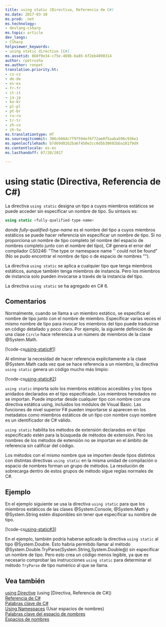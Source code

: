 ```yaml
---
title: using static (Directiva, Referencia de C#)
ms.date: 2017-03-10
ms.prod: .net
ms.technology:
- devlang-csharp
ms.topic: article
dev_langs:
- CSharp
helpviewer_keywords:
- using static directive [C#]
ms.assetid: 8b8f9e34-c75e-469b-ba85-6f2eb4090314
author: rpetrusha
ms.author: ronpet
translation.priority.ht:
- cs-cz
- de-de
- es-es
- fr-fr
- it-it
- ja-jp
- ko-kr
- pl-pl
- pt-br
- ru-ru
- tr-tr
- zh-cn
- zh-tw
ms.translationtype: HT
ms.sourcegitcommit: 306c608dc7f97594ef6f72ae0f5aaba596c936e1
ms.openlocfilehash: b7d69d0262ba6f450e2cc0d5b30692bba181f9d9
ms.contentlocale: es-es
ms.lasthandoff: 07/28/2017

---
```

# <a name="using-static-directive-c-reference"></a>using static (Directiva, Referencia de C#)

La directiva `using static` designa un tipo a cuyos miembros estáticos se puede acceder sin especificar un nombre de tipo. Su sintaxis es:

```csharp
using static <fully-qualified-type-name>
```

donde *fully-qualified-type-name* es el nombre del tipo a cuyos miembros estáticos se puede hacer referencia sin especificar un nombre de tipo. Si no proporciona un nombre de tipo completo (el nombre del espacio de nombres completo junto con el nombre del tipo), C# genera el error del compilador CS0246: "The type or namespace name '<type-name>' could not be found" (No se pudo encontrar el nombre de tipo o de espacio de nombres "<type-name>").

La directiva `using static` se aplica a cualquier tipo que tenga miembros estáticos, aunque también tenga miembros de instancia. Pero los miembros de instancia solo pueden invocarse a través de la instancia del tipo.

La directiva `using static` se ha agregado en C# 6.

## <a name="remarks"></a>Comentarios
 
Normalmente, cuando se llama a un miembro estático, se especifica el nombre de tipo junto con el nombre de miembro. Especificar varias veces el mismo nombre de tipo para invocar los miembros del tipo puede traducirse en código detallado y poco claro. Por ejemplo, la siguiente definición de una clase `Circle` hace referencia a un número de miembros de la clase @System.Math.
  
[!code-cs[using-static#1](../../../../samples/snippets/csharp/language-reference/keywords/using/using-static1.cs#1)]

Al eliminar la necesidad de hacer referencia explícitamente a la clase @System.Math cada vez que se hace referencia a un miembro, la directiva `using static` genera un código mucho más limpio:

[!code-cs[using-static#2](../../../../samples/snippets/csharp/language-reference/keywords/using/using-static2.cs#1)]

`using static` importa solo los miembros estáticos accesibles y los tipos anidados declarados en el tipo especificado.  Los miembros heredados no se importan.  Puede importar desde cualquier tipo con nombre con una directiva estática using, incluidos los módulos de Visual Basic.  Las funciones de nivel superior F# pueden importarse si aparecen en los metadatos como miembros estáticos de un tipo con nombre cuyo nombre es un identificador de C# válido.  
  
 `using static` habilita los métodos de extensión declarados en el tipo especificado estén para la búsqueda de métodos de extensión.  Pero los nombres de los métodos de extensión no se importan en el ámbito de referencia sin calificar del código.  
  
 Los métodos con el mismo nombre que se importen desde tipos distintos con distintas directivas `using static` en la misma unidad de compilación o espacio de nombres forman un grupo de métodos.  La resolución de sobrecarga dentro de estos grupos de método sigue reglas normales de C#.  
  
## <a name="example"></a>Ejemplo

En el ejemplo siguiente se usa la directiva `using static` para que los miembros estáticos de las clases @System.Console, @System.Math y @System.String estén disponibles sin tener que especificar su nombre de tipo.

[!code-cs[using-static#3](../../../../samples/snippets/csharp/language-reference/keywords/using/using-static3.cs)]

En el ejemplo, también podría haberse aplicado la directiva `using static` al tipo @System.Double. Esto habría permitido llamar al método @System.Double.TryParse(System.String,System.Double@) sin especificar un nombre de tipo. Pero esto crea un código menos legible, ya que es necesario comprobar las instrucciones `using static` para determinar el método `TryParse` de tipo numérico al que se llama.

## <a name="see-also"></a>Vea también

[using Directive](using-directive.md)  (using [Directiva, Referencia de C#])  
[Referencia de C#](../../../csharp/language-reference/index.md)   
[Palabras clave de C#](../../../csharp/language-reference/keywords/index.md)   
[Using Namespaces](../../../csharp/programming-guide/namespaces/using-namespaces.md)  (Usar espacios de nombres)  
[Palabras clave del espacio de nombres](../../../csharp/language-reference/keywords/namespace-keywords.md)   
[Espacios de nombres](../../../csharp/programming-guide/namespaces/index.md)   


